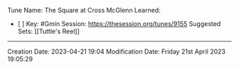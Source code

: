 Tune Name: The Square at Cross McGlenn
Learned: 
- [ ] 
Key: #Gmin
Session: https://thesession.org/tunes/9155
Suggested Sets: [[Tuttle's Reel]]

---
Creation Date: 2023-04-21 19:04
Modification Date: Friday 21st April 2023 19:05:29